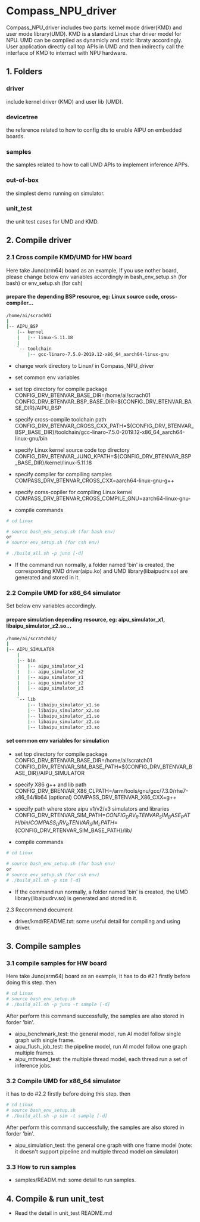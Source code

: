 # Compass_NPU_driver
Compass_NPU_driver includes two parts: kernel mode driver(KMD) and user mode library(UMD). KMD is a standard Linux char driver model for NPU. UMD can be compiled as dynamicly and static libraty accordingly. User application directly call top APIs in UMD and then indirectly call the interface of KMD to interract with NPU hardware.

## 1. Folders
### driver
include kernel driver (KMD) and user lib (UMD).
### devicetree
the reference related to how to config dts to enable AIPU on embedded boards.
### samples
the samples related to how to call UMD APIs to implement inference APPs.
### out-of-box
the simplest demo running on simulator.
### unit_test
the unit test cases for UMD and KMD.


## 2. Compile driver

### 2.1 Cross compile KMD/UMD for HW board
Here take Juno(arm64) board as an example, If you use nother board, please change below env variables accordingly in bash_env_setup.sh (for bash) or env_setup.sh (for csh)

#### prepare the depending BSP resource, eg: Linux source code, cross-compiler...

```bash
/home/ai/scrach01
|
|-- AIPU_BSP
    |-- kernel
    |   |-- linux-5.11.18
    |
    `-- toolchain
        |-- gcc-linaro-7.5.0-2019.12-x86_64_aarch64-linux-gnu
```

- change work directory to Linux/ in Compass_NPU_driver

- set common env variables

- set top directory for compile package
CONFIG_DRV_BTENVAR_BASE_DIR=/home/ai/scrach01
CONFIG_DRV_BTENVAR_BSP_BASE_DIR=${CONFIG_DRV_BTENVAR_BASE_DIR}/AIPU_BSP

- specify cross-compile toolchain path
CONFIG_DRV_BTENVAR_CROSS_CXX_PATH=${CONFIG_DRV_BTENVAR_BSP_BASE_DIR}/toolchain/gcc-linaro-7.5.0-2019.12-x86_64_aarch64-linux-gnu/bin

- specify Linux kernel source code top directory
CONFIG_DRV_BTENVAR_JUNO_KPATH=${CONFIG_DRV_BTENVAR_BSP_BASE_DIR}/kernel/linux-5.11.18

- specify compiler for compiling samples
COMPASS_DRV_BTENVAR_CROSS_CXX=aarch64-linux-gnu-g++

- specify corss-copiler for compiling Linux kernel
COMPASS_DRV_BTENVAR_CROSS_COMPILE_GNU=aarch64-linux-gnu-

- compile commands

```bash
# cd Linux

# source bash_env_setup.sh (for bash env)
or
# source env_setup.sh (for csh env)

# ./build_all.sh -p juno [-d]
```

- If the command run normally, a folder named 'bin' is created, the corresponding KMD driver(aipu.ko) and UMD library(libaipudrv.so) are generated and stored in it.

### 2.2 Compile UMD for x86_64 simulator
Set below env variables accordingly.

#### prepare simulation depending resource, eg: aipu_simulator_x1, libaipu_simulator_z2.so...

```bash
/home/ai/scratch01/
|
|-- AIPU_SIMULATOR
    |
    |-- bin
    |   |-- aipu_simulator_x1
    |   |-- aipu_simulator_x2
    |   |-- aipu_simulator_z1
    |   |-- aipu_simulator_z2
    |   |-- aipu_simulator_z3
    |
    `-- lib
        |-- libaipu_simulator_x1.so
        |-- libaipu_simulator_x2.so
        |-- libaipu_simulator_z1.so
        |-- libaipu_simulator_z2.so
        |-- libaipu_simulator_z3.so
```

#### set common env variables for simulation

- set top directory for compile package
CONFIG_DRV_BTENVAR_BASE_DIR=/home/ai/scratch01
CONFIG_DRV_RTENVAR_SIM_BASE_PATH=${CONFIG_DRV_BTENVAR_BASE_DIR}/AIPU_SIMULATOR

- specify X86 g++ and lib path
CONFIG_DRV_BRENVAR_X86_CLPATH=/arm/tools/gnu/gcc/7.3.0/rhe7-x86_64/lib64 (optional)
COMPASS_DRV_BTENVAR_X86_CXX=g++

- specify path where store aipu v1/v2/v3 simulators and libraries
CONFIG_DRV_RTENVAR_SIM_PATH=${CONFIG_DRV_RTENVAR_SIM_BASE_PATH}/bin/
COMPASS_DRV_RTENVAR_SIM_LPATH=${CONFIG_DRV_RTENVAR_SIM_BASE_PATH}/lib/

- compile commands

```bash
# cd Linux

# source bash_env_setup.sh (for bash env)
or
# source env_setup.sh (for csh env)
# ./build_all.sh -p sim [-d]
```

- If the command run normally, a folder named 'bin' is created, the UMD library(libaipudrv.so)
is generated and stored in it.

2.3 Recommend document

- driver/kmd/README.txt: some useful detail for compiling and using driver.

## 3. Compile samples

### 3.1 compile samples for HW board
Here take Juno(arm64) board as an example, it has to do #2.1 firstly before doing this step. then

```bash
# cd Linux
# source bash_env_setup.sh
# ./build_all.sh -p juno -t sample [-d]
```

After perform this command successfully, the samples are also stored in forder 'bin'.
- aipu_benchmark_test: the general model, run AI model follow single graph with single frame.
- aipu_flush_job_test: the pipeline model, run AI model follow one graph multiple frames.
- aipu_mthread_test: the multiple thread model, each thread run a set of inference jobs.

### 3.2 Compile UMD for x86_64 simulator
it has to do #2.2 firstly before doing this step. then

```bash
# cd Linux
# source bash_env_setup.sh
# ./build_all.sh -p sim -t sample [-d]
```

After perform this command successfully, the samples are also stored in forder 'bin'.
- aipu_simulation_test: the general one graph with one frame model
(note: it doesn't support pipeline and multiple thread model on simulator)

### 3.3 How to run samples

- samples/READM.md: some detail to run samples.

## 4. Compile & run unit_test

- Read the detail in unit_test README.md
